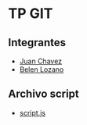 # TP GIT


## Integrantes
- [Juan Chavez](juan_chavez.md)
- [Belen Lozano](belen_lozano.md)

## Archivo script

- [script.js](script.js)

